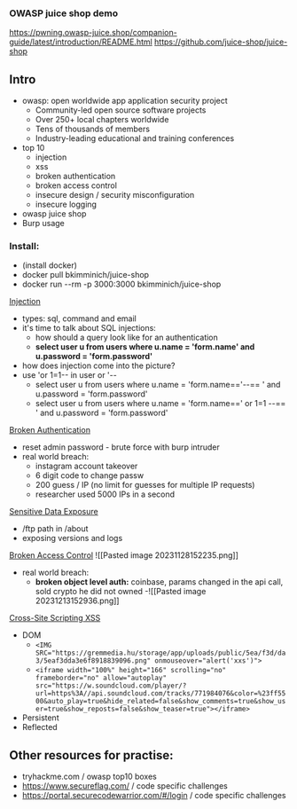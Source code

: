 ### OWASP juice shop demo

https://pwning.owasp-juice.shop/companion-guide/latest/introduction/README.html
https://github.com/juice-shop/juice-shop

## Intro
- owasp: open worldwide app application security project
	- Community-led open source software projects
	- Over 250+ local chapters worldwide
	- Tens of thousands of members
	- Industry-leading educational and training conferences
- top 10
	- injection
	- xss
	- broken authentication
	- broken access control
	- insecure design / security misconfiguration
	- insecure logging
- owasp juice shop
- Burp usage
### Install:
- (install docker)
- docker pull bkimminich/juice-shop
- docker run --rm -p 3000:3000 bkimminich/juice-shop

[Injection](https://owasp.org/www-project-top-ten/OWASP_Top_Ten_2017/Top_10-2017_A1-Injection)
- types: sql, command and email
- it's time to talk about SQL injections:
	- how should a query look like for an authentication
	- **select user u from users where u.name = 'form.name' and u.password = 'form.password'**
- how does injection come into the picture? 
- use 'or 1=1-- in user or '--
	- select user u from users where u.name = 'form.name=='--== ' and u.password = 'form.password'
	- select user u from users where u.name = 'form.name==' or 1=1 --== ' and u.password = 'form.password'

[Broken Authentication](https://owasp.org/www-project-top-ten/OWASP_Top_Ten_2017/Top_10-2017_A2-Broken_Authentication)
- reset admin password - brute force with burp intruder
- real world breach: 
	- instagram account takeover
	- 6 digit code to change passw
	- 200 guess / IP  (no limit for guesses for multiple IP requests)
	- researcher used 5000 IPs in a second

[Sensitive Data Exposure](https://owasp.org/www-project-top-ten/OWASP_Top_Ten_2017/Top_10-2017_A3-Sensitive_Data_Exposure)
- /ftp path in /about
- exposing versions and logs

[Broken Access Control](https://owasp.org/www-project-top-ten/OWASP_Top_Ten_2017/Top_10-2017_A5-Broken_Access_Control)
![[Pasted image 20231128152235.png]]
- real world breach:
	- **broken object level auth:** coinbase, params changed in the api call, sold crypto he did not owned
		-![[Pasted image 20231213152936.png]]

[Cross-Site Scripting XSS](https://owasp.org/www-project-top-ten/OWASP_Top_Ten_2017/Top_10-2017_A7-Cross-Site_Scripting_(XSS))
- DOM 
	- `<IMG SRC="https://gremmedia.hu/storage/app/uploads/public/5ea/f3d/da3/5eaf3dda3e6f8918839096.png" onmouseover="alert('xxs')">`
	- `<iframe width="100%" height="166" scrolling="no" frameborder="no" allow="autoplay" src="https://w.soundcloud.com/player/?url=https%3A//api.soundcloud.com/tracks/771984076&color=%23ff5500&auto_play=true&hide_related=false&show_comments=true&show_user=true&show_reposts=false&show_teaser=true"></iframe>`
- Persistent
- Reflected

## Other resources for practise:
- tryhackme.com / owasp top10 boxes
- https://www.secureflag.com/ / code specific challenges
- https://portal.securecodewarrior.com/#/login / code specific challenges
